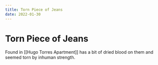 ```yaml
---
title: Torn Piece of Jeans
date: 2022-01-30
---
```


# Torn Piece of Jeans
Found in [[Hugo Torres Apartment]] has a bit of dried blood on them and seemed torn by inhuman strength.